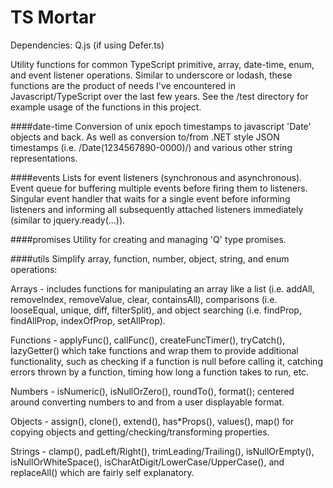 TS Mortar
==============

Dependencies:
Q.js (if using Defer.ts)

Utility functions for common TypeScript primitive, array, date-time, enum, and event listener operations. 
Similar to underscore or lodash, these functions are the product of needs I've encountered in Javascript/TypeScript over the last few years. 
See the /test directory for example usage of the functions in this project. 

####date-time
Conversion of unix epoch timestamps to javascript 'Date' objects and back.  As well as conversion to/from .NET style JSON timestamps (i.e. /Date(1234567890-0000)/) and various other string representations. 

####events
Lists for event listeners (synchronous and asynchronous). 
Event queue for buffering multiple events before firing them to listeners. 
Singular event handler that waits for a single event before informing listeners and informing all subsequently attached listeners immediately (similar to jquery.ready(...)). 

####promises
Utility for creating and managing 'Q' type promises. 

####utils
Simplify array, function, number, object, string, and enum operations:

Arrays - includes functions for manipulating an array like a list (i.e. addAll, removeIndex, removeValue, clear, containsAll), comparisons (i.e. looseEqual, unique, diff, filterSplit), and object searching (i.e. findProp, findAllProp, indexOfProp, setAllProp). 

Functions - applyFunc(), callFunc(), createFuncTimer(), tryCatch(), lazyGetter() which take functions and wrap them to provide additional functionality, such as checking if a function is null before calling it, catching errors thrown by a function, timing how long a function takes to run, etc. 

Numbers - isNumeric(), isNullOrZero(), roundTo(), format(); centered around converting numbers to and from a user displayable format. 

Objects - assign(), clone(), extend(), has*Props(), values(), map() for copying objects and getting/checking/transforming properties. 

Strings - clamp(), padLeft/Right(), trimLeading/Trailing(), isNullOrEmpty(), isNullOrWhiteSpace(), isCharAtDigit/LowerCase/UpperCase(), and replaceAll() which are fairly self explanatory. 